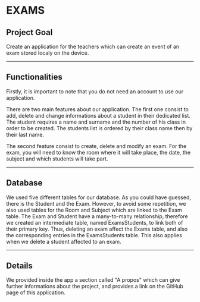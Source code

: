 # EXAMS

## Project Goal

Create an application for the teachers which can create an event of an exam stored localy on the device.

---

## Functionalities

Firstly, it is important to note that you do not need an account to use our application.

There are two main features about our application. The first one consist to add, delete and change informations about a student in their dedicated list.
The student requires a name and surname and the number of his class in order to be created. The students list is ordered by their class name then by their last name.

The second feature consist to create, delete and modify an exam.
For the exam, you will need to know the room where it will take place, the date, the subject and which students will take part.

---

## Database

We used five different tables for our database. As you could have guessed, there is the Student and the Exam. However, to avoid some repetition, we also used tables for the Room and Subject which are linked to the Exam table.
The Exam and Student have a many-to-many relationship, therefore we created an intermediate table, named ExamsStudents, to link both of their primary key. Thus, deleting an exam affect the Exams table, and also the corresponding entries in the ExamsStudents table. This also applies when we delete a student affected to an exam.

---

## Details

We provided inside the app a section called "A propos" which can give further informations about the project, and provides a link on the GitHub page of this application.